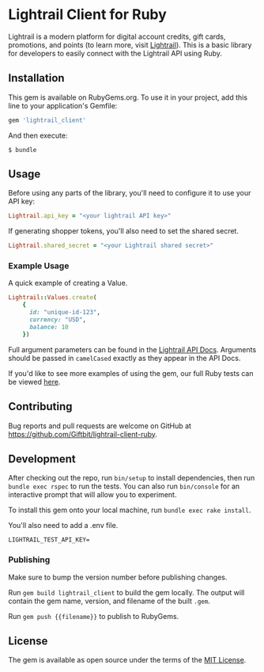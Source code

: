# Lightrail Client for Ruby
Lightrail is a modern platform for digital account credits, gift cards, promotions, and points (to learn more, visit [Lightrail](https://www.lightrail.com/)). This is a basic library for developers to easily connect with the Lightrail API using Ruby. 

## Installation
This gem is available on RubyGems.org. To use it in your project, add this line to your application's Gemfile:

```ruby
gem 'lightrail_client'
```

And then execute:

```
$ bundle
```

## Usage
Before using any parts of the library, you'll need to configure it to use your API key:

```ruby
Lightrail.api_key = "<your lightrail API key>"
```

If generating shopper tokens, you'll also need to set the shared secret.

```ruby
Lightrail.shared_secret = "<your Lightrail shared secret>"
```

### Example Usage
A quick example of creating a Value.
```ruby
Lightrail::Values.create(
    {
      id: "unique-id-123",
      currency: "USD",
      balance: 10
    })
```

Full argument parameters can be found in the [Lightrail API Docs](https://lightrailapi.docs.apiary.io/#introduction). Arguments should be passed in `camelCased` exactly as they appear in the API Docs.

If you'd like to see more examples of using the gem, our full Ruby tests can be viewed [here](https://github.com/Giftbit/lightrail-client-ruby/tree/master/spec/resources).

## Contributing
Bug reports and pull requests are welcome on GitHub at https://github.com/Giftbit/lightrail-client-ruby.

## Development
After checking out the repo, run `bin/setup` to install dependencies, then run `bundle exec rspec` to run the tests. You can also run `bin/console` for an interactive prompt that will allow you to experiment.

To install this gem onto your local machine, run `bundle exec rake install`.

You'll also need to add a .env file.
```
LIGHTRAIL_TEST_API_KEY=
```

### Publishing

Make sure to bump the version number before publishing changes. 

Run `gem build lightrail_client` to build the gem locally. The output will contain the gem name, version, and filename of the built `.gem`. 

Run `gem push {{filename}}` to publish to RubyGems. 

## License

The gem is available as open source under the terms of the [MIT License](http://opensource.org/licenses/MIT).
